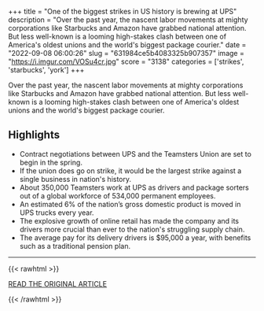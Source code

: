 +++
title = "One of the biggest strikes in US history is brewing at UPS"
description = "Over the past year, the nascent labor movements at mighty corporations like Starbucks and Amazon have grabbed national attention. But less well-known is a looming high-stakes clash between one of America's oldest unions and the world's biggest package courier."
date = "2022-09-08 06:00:26"
slug = "631984ce5b4083325b907357"
image = "https://i.imgur.com/VOSu4cr.jpg"
score = "3138"
categories = ['strikes', 'starbucks', 'york']
+++

Over the past year, the nascent labor movements at mighty corporations like Starbucks and Amazon have grabbed national attention. But less well-known is a looming high-stakes clash between one of America's oldest unions and the world's biggest package courier.

## Highlights

- Contract negotiations between UPS and the Teamsters Union are set to begin in the spring.
- If the union does go on strike, it would be the largest strike against a single business in nation's history.
- About 350,000 Teamsters work at UPS as drivers and package sorters out of a global workforce of 534,000 permanent employees.
- An estimated 6% of the nation’s gross domestic product is moved in UPS trucks every year.
- The explosive growth of online retail has made the company and its drivers more crucial than ever to the nation's struggling supply chain.
- The average pay for its delivery drivers is $95,000 a year, with benefits such as a traditional pension plan.

---

{{< rawhtml >}}
  <p class="article-category">
    <a target="_blank" href="https://www.cnn.com/2022/09/05/business/ups-teamster-union-strike/index.html">READ THE ORIGINAL ARTICLE</a>
  </p>
{{< /rawhtml >}}

